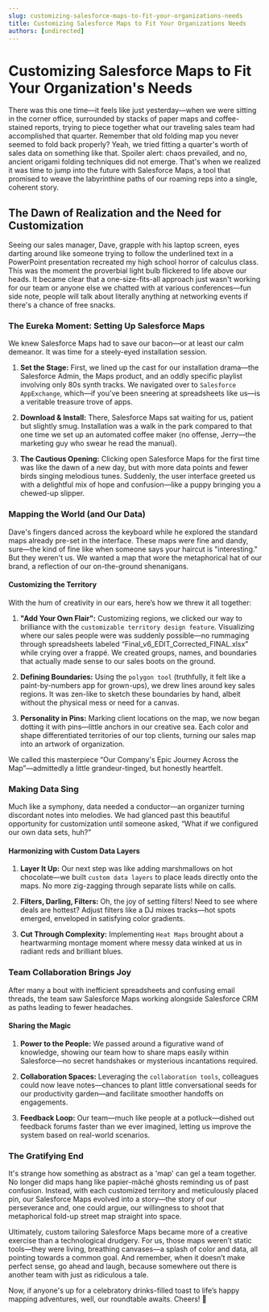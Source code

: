 ```yaml
---
slug: customizing-salesforce-maps-to-fit-your-organizations-needs
title: Customizing Salesforce Maps to Fit Your Organizations Needs
authors: [undirected]
---
```



# Customizing Salesforce Maps to Fit Your Organization's Needs

There was this one time—it feels like just yesterday—when we were sitting in the corner office, surrounded by stacks of paper maps and coffee-stained reports, trying to piece together what our traveling sales team had accomplished that quarter. Remember that old folding map you never seemed to fold back properly? Yeah, we tried fitting a quarter's worth of sales data on something like that. Spoiler alert: chaos prevailed, and no, ancient origami folding techniques did not emerge. That's when we realized it was time to jump into the future with Salesforce Maps, a tool that promised to weave the labyrinthine paths of our roaming reps into a single, coherent story.

## The Dawn of Realization and the Need for Customization

Seeing our sales manager, Dave, grapple with his laptop screen, eyes darting around like someone trying to follow the underlined text in a PowerPoint presentation recreated my high school horror of calculus class. This was the moment the proverbial light bulb flickered to life above our heads. It became clear that a one-size-fits-all approach just wasn't working for our team or anyone else we chatted with at various conferences—fun side note, people will talk about literally anything at networking events if there's a chance of free snacks.

### The Eureka Moment: Setting Up Salesforce Maps

We knew Salesforce Maps had to save our bacon—or at least our calm demeanor. It was time for a steely-eyed installation session.

1. **Set the Stage:** First, we lined up the cast for our installation drama—the Salesforce Admin, the Maps product, and an oddly specific playlist involving only 80s synth tracks. We navigated over to `Salesforce AppExchange`, which—if you've been sneering at spreadsheets like us—is a veritable treasure trove of apps.
   
2. **Download & Install:** There, Salesforce Maps sat waiting for us, patient but slightly smug. Installation was a walk in the park compared to that one time we set up an automated coffee maker (no offense, Jerry—the marketing guy who swear he read the manual).

3. **The Cautious Opening:** Clicking open Salesforce Maps for the first time was like the dawn of a new day, but with more data points and fewer birds singing melodious tunes. Suddenly, the user interface greeted us with a delightful mix of hope and confusion—like a puppy bringing you a chewed-up slipper.

### Mapping the World (and Our Data)

Dave's fingers danced across the keyboard while he explored the standard maps already pre-set in the interface. These maps were fine and dandy, sure—the kind of fine like when someone says your haircut is "interesting." But they weren't us. We wanted a map that wore the metaphorical hat of our brand, a reflection of our on-the-ground shenanigans.

#### Customizing the Territory

With the hum of creativity in our ears, here’s how we threw it all together:

1. **"Add Your Own Flair":** Customizing regions, we clicked our way to brilliance with the `customizable territory design feature`. Visualizing where our sales people were was suddenly possible—no rummaging through spreadsheets labeled “Final_v6_EDIT_Corrected_FINAL.xlsx” while crying over a frappé. We created groups, names, and boundaries that actually made sense to our sales boots on the ground.

2. **Defining Boundaries:** Using the `polygon tool` (truthfully, it felt like a paint-by-numbers app for grown-ups), we drew lines around key sales regions. It was zen-like to sketch these boundaries by hand, albeit without the physical mess or need for a canvas.

3. **Personality in Pins:** Marking client locations on the map, we now began dotting it with pins—little anchors in our creative sea. Each color and shape differentiated territories of our top clients, turning our sales map into an artwork of organization.

We called this masterpiece “Our Company's Epic Journey Across the Map”—admittedly a little grandeur-tinged, but honestly heartfelt.

### Making Data Sing

Much like a symphony, data needed a conductor—an organizer turning discordant notes into melodies. We had glanced past this beautiful opportunity for customization until someone asked, “What if we configured our own data sets, huh?”

#### Harmonizing with Custom Data Layers

1. **Layer It Up:** Our next step was like adding marshmallows on hot chocolate—we built `custom data layers` to place leads directly onto the maps. No more zig-zagging through separate lists while on calls.

2. **Filters, Darling, Filters:** Oh, the joy of setting filters! Need to see where deals are hottest? Adjust filters like a DJ mixes tracks—hot spots emerged, enveloped in satisfying color gradients.

3. **Cut Through Complexity:** Implementing `Heat Maps` brought about a heartwarming montage moment where messy data winked at us in radiant reds and brilliant blues.

### Team Collaboration Brings Joy

After many a bout with inefficient spreadsheets and confusing email threads, the team saw Salesforce Maps working alongside Salesforce CRM as paths leading to fewer headaches.

#### Sharing the Magic

1. **Power to the People:** We passed around a figurative wand of knowledge, showing our team how to share maps easily within Salesforce—no secret handshakes or mysterious incantations required.

2. **Collaboration Spaces:** Leveraging the `collaboration tools`, colleagues could now leave notes—chances to plant little conversational seeds for our productivity garden—and facilitate smoother handoffs on engagements.

3. **Feedback Loop:** Our team—much like people at a potluck—dished out feedback forums faster than we ever imagined, letting us improve the system based on real-world scenarios.

### The Gratifying End

It's strange how something as abstract as a 'map' can gel a team together. No longer did maps hang like papier-mâché ghosts reminding us of past confusion. Instead, with each customized territory and meticulously placed pin, our Salesforce Maps evolved into a story—the story of our perseverance and, one could argue, our willingness to shoot that metaphorical fold-up street map straight into space.

Ultimately, custom tailoring Salesforce Maps became more of a creative exercise than a technological drudgery. For us, those maps weren’t static tools—they were living, breathing canvases—a splash of color and data, all pointing towards a common goal. And remember, when it doesn’t make perfect sense, go ahead and laugh, because somewhere out there is another team with just as ridiculous a tale.

Now, if anyone's up for a celebratory drinks-filled toast to life’s happy mapping adventures, well, our roundtable awaits. Cheers! 🍻